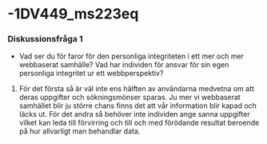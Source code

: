 -1DV449_ms223eq
===============


### Diskussionsfråga 1

- Vad ser du för faror för den personliga integriteten i ett mer och mer webbaserat samhälle?
Vad har individen för ansvar för sin egen personliga integritet ur ett webbperspektiv?


1. För det första så är väl inte ens hälften av användarna medvetna om att deras uppgifter och sökningsmönser sparas.
Ju mer vi webbaserat samhället blir ju större chans finns det att vår information blir kapad och läcks ut.
För det andra så behöver inte individen ange sanna uppgifter vilket kan leda till förvirring och till och med 
förödande resultat beroende på hur allvarligt man behandlar data.
